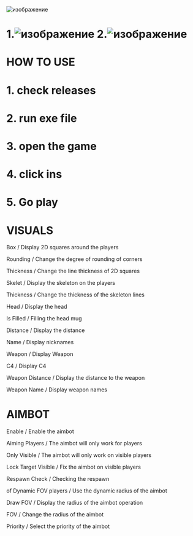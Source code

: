 ![изображение](https://github.com/arshadul2233/arshadul22331/assets/136166704/128acb8e-e993-4481-936d-27c26dc14b0a)

# 1.![изображение](https://github.com/arshadul2233/arshadul22331/assets/136166704/c0ee2ceb-695f-4a4b-93a8-849018266ecc) 2.![изображение](https://github.com/arshadul2233/arshadul22331/assets/136166704/a2112261-2d5b-42e8-a6f1-cffc6e50bc82)



# HOW TO USE
# 1. check releases
# 2. run exe file
# 3. open the game
# 4. click ins 
# 5. Go play

# VISUALS

 Box / Display 2D squares around the players
 
 Rounding / Change the degree of rounding of corners
 
 Thickness / Change the line thickness of 2D squares
 
 Skelet / Display the skeleton on the players

 Thickness / Change the thickness of the skeleton lines

 Head / Display the head
 
 Is Filled / Filling the head mug

 Distance / Display the distance

 Name / Display nicknames

 Weapon / Display Weapon
 
 C4 / Display C4
 
 Weapon Distance / Display the distance to the weapon
 
 Weapon Name / Display weapon names


# AIMBOT

 Enable / Enable the aimbot
 
 Aiming Players / The aimbot will only work for players
 
 Only Visible / The aimbot will only work on visible players
 
 Lock Target Visible / Fix the aimbot on visible players
 
 Respawn Check / Checking the respawn
 
 of Dynamic FOV players / Use the dynamic radius of the aimbot
 
 Draw FOV / Display the radius of the aimbot operation
 
 FOV / Change the radius of the aimbot
 
 Priority / Select the priority of the aimbot
